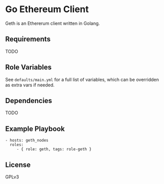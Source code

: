 Go Ethereum Client
======================
Geth is an Ethererum client written in Golang.

Requirements
------------
TODO

Role Variables
--------------
See `defaults/main.yml` for a full list of variables, which can be overridden as extra vars if needed.

Dependencies
------------
TODO

Example Playbook
----------------
    - hosts: geth_nodes
      roles:
         - { role: geth, tags: role-geth }

License
-------
GPLv3
